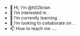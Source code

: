 - 👋 Hi, I’m @h02brian 
- 👀 I’m interested in .
- 🌱 I’m currently learning .
- 💞️ I’m looking to collaborate on ..
- 📫 How to reach me ....

<!---
h02brian/h02brian is a ✨ special ✨ repository because its `README.md` (this file) appears on your GitHub profile.
You can click the Preview link to take a look at your changes.
--->
